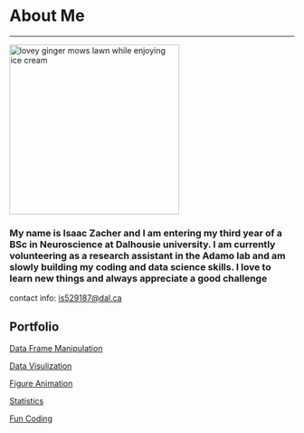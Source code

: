 # About Me
---

<img src="IMG-0044.JPG" alt="lovey ginger mows lawn while enjoying ice cream" width="300"/>


### My name is Isaac Zacher and I am entering my third year of a BSc in Neuroscience at Dalhousie university. I am currently volunteering as a research assistant in the Adamo lab and am slowly building my coding and data science skills. I love to learn new things and always appreciate a good challenge 


contact info: is529187@dal.ca 




##  Portfolio

[Data Frame Manipulation ](open_multiple_files.md)  

[Data Visulization](Figure_Examples.md)

[Figure Animation](animation_ex.md)

[Statistics](stats_examples.md)

[Fun Coding](helpful_count.md) 
